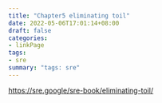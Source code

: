 ```yaml
---
title: "Chapter5 eliminating toil"
date: 2022-05-06T17:01:14+08:00
draft: false
categories:
- linkPage
tags:
- sre
summary: "tags: sre"
---
```

https://sre.google/sre-book/eliminating-toil/

